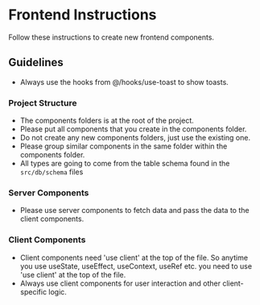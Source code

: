 # Frontend Instructions

Follow these instructions to create new frontend components.

## Guidelines

- Always use the hooks from @/hooks/use-toast to show toasts.

### Project Structure

- The components folders is at the root of the project.
- Please put all components that you create in the components folder.
- Do not create any new components folders, just use the existing one.
- Please group similar components in the same folder within the components folder.
- All types are going to come from the table schema found in the `src/db/schema` files

### Server Components

- Please use server components to fetch data and pass the data to the client components.

### Client Components

- Client components need 'use client' at the top of the file. So anytime you use useState, useEffect, useContext, useRef etc. you need to use 'use client' at the top of the file.
- Always use client components for user interaction and other client-specific logic.
